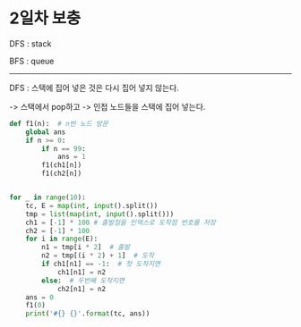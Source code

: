 # 2일차 보충

DFS : stack 

BFS : queue

---

DFS :  스택에 집어 넣은 것은 다시 집어 넣지 않는다. 

-> 스택에서 pop하고 -> 인접 노드들을 스택에 집어 넣는다.

```python
def f1(n):  # n번 노드 방문
    global ans
    if n >= 0:
        if n == 99:
            ans = 1
        f1(ch1[n])
        f1(ch2[n])


for _ in range(10):
    tc, E = map(int, input().split())
    tmp = list(map(int, input().split()))
    ch1 = [-1] * 100 # 출발점을 인덱스로 도착점 번호를 저장
    ch2 = [-1] * 100 
    for i in range(E):
        n1 = tmp[i * 2]  # 출발
        n2 = tmp[(i * 2) + 1]  # 도착
        if ch1[n1] == -1:  # 첫 도착지면
            ch1[n1] = n2
        else:  # 두번째 도착지면
            ch2[n1] = n2
    ans = 0 
    f1(0) 
    print('#{} {}'.format(tc, ans)) 
```

